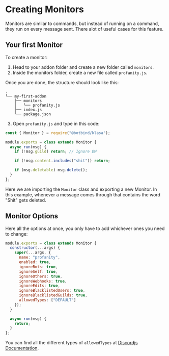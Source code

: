 # Creating Monitors

Monitors are similar to commands, but instead of running on a command, they run on every message sent. There alot of useful cases for this feature.

## Your first Monitor

To create a monitor:

1. Head to your addon folder and create a new folder called `monitors`.
2. Inside the monitors folder, create a new file called `profanity.js`.

Once you are done, the structure should look like this:

```
.
└── my-first-addon
    ├── monitors
    │   └── profanity.js
    ├── index.js
    └── package.json
```

3. Open `profanity.js` and type in this code:

```js
const { Monitor } = require("@botbind/klasa");

module.exports = class extends Monitor {
  async run(msg) {
    if (!msg.guild) return; // Ignore DM

    if (!msg.content.includes("shit")) return;

    if (msg.deletable) msg.delete();
  }
};
```

Here we are importing the `Monitor` class and exporting a new Monitor. In this example, whenever a message comes through that contains the word "Shit" gets deleted.

## Monitor Options

Here all the options at once, you only have to add whichever ones you need to change:

```js
module.exports = class extends Monitor {
  constructor(...args) {
    super(...args, {
      name: "profanity",
      enabled: true,
      ignoreBots: true,
      ignoreSelf: true,
      ignoreOthers: true,
      ignoreWebhooks: true,
      ignoreEdits: true,
      ignoreBlacklistedUsers: true,
      ignoreBlacklistedGuilds: true,
      allowedTypes: ["DEFAULT"]
    });
  }

  async run(msg) {
    return;
  }
};
```

You can find all the different types of `allowedTypes` at [Discordjs Documentation](https://discord.js.org/#/docs/main/master/typedef/MessageType).
